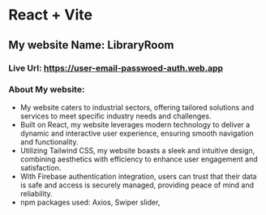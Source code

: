 # React + Vite

## My website Name: LibraryRoom

###  Live Url: https://user-email-passwoed-auth.web.app

### About My website:
- My website caters to industrial sectors, offering tailored solutions and services to meet specific industry needs and challenges.
- Built on React, my website leverages modern technology to deliver a dynamic and interactive user experience, ensuring smooth navigation and functionality.
-  Utilizing Tailwind CSS, my website boasts a sleek and intuitive design, combining aesthetics with efficiency to enhance user engagement and satisfaction.
- With Firebase authentication integration, users can trust that their data is safe and access is securely managed, providing peace of mind and reliability.
- npm packages used: Axios, Swiper slider,

